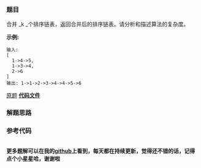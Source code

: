### 题目
合并  _k  _个排序链表，返回合并后的排序链表。请分析和描述算法的复杂度。

**示例:**

    
    
    输入:
    [
      1->4->5,
      1->3->4,
      2->6
    ]
    输出: 1->1->2->3->4->4->5->6

[原题](https://leetcode-cn.com/problems/merge-k-sorted-lists/)    **[代码文件]()**


### 解题思路




### 参考代码

```go


```




**更多题解可以在我的[github](https://github.com/LZH139/leetcode_Go)上看到，每天都在持续更新，觉得还不错的话，记得点个小星星哈，谢谢啦**
